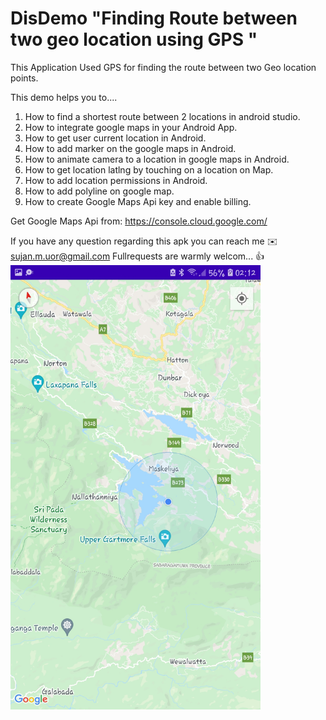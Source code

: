 # DisDemo "Finding Route between two geo location using GPS "
This Application Used GPS for finding the route between two Geo location points.

This demo helps you to....

1) How to find a shortest route between 2 locations in android studio.
2) How to integrate google maps in your Android App.
3) How to  get user current location in Android.
4) How to add marker on the google maps in Android.
5) How to animate camera to a location in google maps in Android.
6) How to get location latlng by touching on a location on Map.
7) How to add location permissions in Android.
8) How to add polyline on google map.
9) How to create Google Maps Api key and enable billing.


Get Google Maps Api from:  https://console.cloud.google.com/

If you have any question regarding this apk you can reach me ✉️ sujan.m.uor@gmail.com
Fullrequests are warmly welcom... 👍
<img src ="https://github.com/Sujan-Murugesh/DisDemo/blob/main/sc/1.jpg" width="400px">
